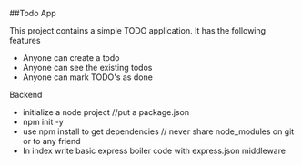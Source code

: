 ##Todo App

This project contains a simple TODO application. It has the following features

- Anyone can create a todo
- Anyone can see the existing todos
- Anyone can mark TODO's as done

Backend

- initialize a node project //put a package.json
- npm init -y
- use npm install to get dependencies // never share node_modules on git or to any friend
- In index write basic express boiler code with express.json middleware
